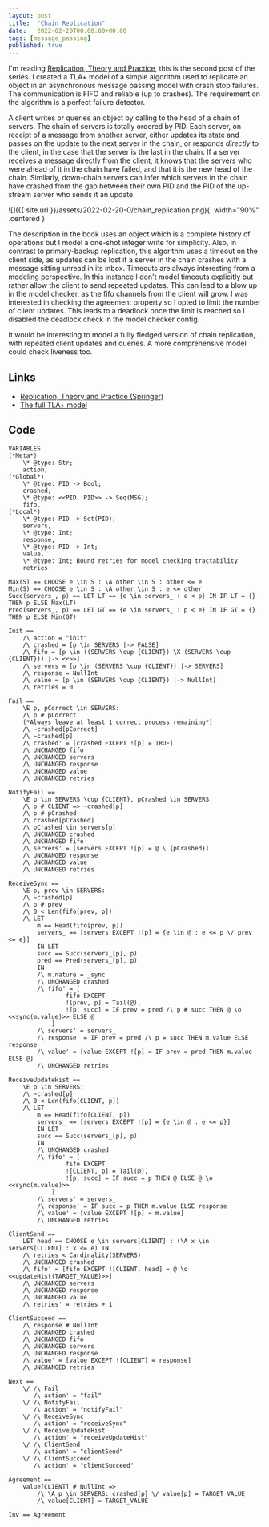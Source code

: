 ```yaml
---
layout: post
title:  "Chain Replication"
date:   2022-02-20T00:00:00+00:00
tags: [message_passing]
published: true
---
```


I'm reading [Replication, Theory and Practice](https://link.springer.com/book/10.1007/978-3-642-11294-2), this is the second post of the series. I created a TLA+ model of a simple algorithm used to replicate an object in an asynchronous message passing model with crash stop failures. The communication is FIFO and reliable (up to crashes). The requirement on the algorithm is a perfect failure detector.

A client writes or queries an object by calling to the head of a chain of servers. The chain of servers is totally ordered by PID. Each server, on receipt of a message from another server, either updates its state and passes on the update to the next server in the chain, or responds _directly_ to the client, in the case that the server is the last in the chain. If a server receives a message directly from the client, it knows that the servers who were ahead of it in the chain have failed, and that it is the new head of the chain. Similarly, down-chain servers can infer which servers in the chain have crashed from the gap between their own PID and the PID of the up-stream server who sends it an update.

![]({{ site.url }}/assets/2022-02-20-0/chain_replication.png){: width="90%" .centered }

The description in the book uses an object which is a complete history of operations but I model a one-shot integer write for simplicity. Also, in contrast to primary-backup replication, this algorithm uses a timeout on the client side, as updates can be lost if a server in the chain crashes with a message sitting unread in its inbox. Timeouts are always interesting from a modeling perspective. In this instance I don't model timeouts explicitly but rather allow the client to send repeated updates. This can lead to a blow up in the model checker, as the fifo channels from the client will grow. I was interested in checking the agreement property so I opted to limit the number of client updates. This leads to a deadlock once the limit is reached so I disabled the deadlock check in the model checker config.

It would be interesting to model a fully fledged version of chain replication, with repeated client updates and queries. A more comprehensive model could check liveness too.

## Links

- [Replication, Theory and Practice (Springer)](https://link.springer.com/book/10.1007/978-3-642-11294-2)
- [The full TLA+ model](https://github.com/danwt/chain-replication)

## Code

```tla
VARIABLES
(*Meta*)
    \* @type: Str;
    action,
(*Global*)
    \* @type: PID -> Bool;
    crashed,
    \* @type: <<PID, PID>> -> Seq(MSG);
    fifo,
(*Local*)
    \* @type: PID -> Set(PID);
    servers,
    \* @type: Int; 
    response,
    \* @type: PID -> Int;
    value,
    \* @type: Int; Bound retries for model checking tractability
    retries

Max(S) == CHOOSE e \in S : \A other \in S : other <= e
Min(S) == CHOOSE e \in S : \A other \in S : e <= other
Succ(servers_, p) == LET LT == {e \in servers_ : e < p} IN IF LT = {} THEN p ELSE Max(LT)
Pred(servers_, p) == LET GT == {e \in servers_ : p < e} IN IF GT = {} THEN p ELSE Min(GT)

Init == 
    /\ action = "init"
    /\ crashed = [p \in SERVERS |-> FALSE]
    /\ fifo = [p \in ((SERVERS \cup {CLIENT}) \X (SERVERS \cup {CLIENT})) |-> <<>>]
    /\ servers = [p \in (SERVERS \cup {CLIENT}) |-> SERVERS]
    /\ response = NullInt
    /\ value = [p \in (SERVERS \cup {CLIENT}) |-> NullInt]
    /\ retries = 0

Fail ==
    \E p, pCorrect \in SERVERS: 
    /\ p # pCorrect
    (*Always leave at least 1 correct process remaining*)
    /\ ~crashed[pCorrect]
    /\ ~crashed[p]
    /\ crashed' = [crashed EXCEPT ![p] = TRUE]
    /\ UNCHANGED fifo
    /\ UNCHANGED servers
    /\ UNCHANGED response
    /\ UNCHANGED value
    /\ UNCHANGED retries

NotifyFail ==
    \E p \in SERVERS \cup {CLIENT}, pCrashed \in SERVERS:
    /\ p # CLIENT => ~crashed[p]
    /\ p # pCrashed
    /\ crashed[pCrashed]
    /\ pCrashed \in servers[p]
    /\ UNCHANGED crashed
    /\ UNCHANGED fifo
    /\ servers' = [servers EXCEPT ![p] = @ \ {pCrashed}]
    /\ UNCHANGED response
    /\ UNCHANGED value
    /\ UNCHANGED retries

ReceiveSync ==
    \E p, prev \in SERVERS:
    /\ ~crashed[p]
    /\ p # prev
    /\ 0 < Len(fifo[prev, p])
    /\ LET 
        m == Head(fifo[prev, p])
        servers_ == [servers EXCEPT ![p] = {e \in @ : e <= p \/ prev <= e}]
        IN LET
        succ == Succ(servers_[p], p)
        pred == Pred(servers_[p], p)
        IN
        /\ m.nature = _sync
        /\ UNCHANGED crashed
        /\ fifo' = [
                fifo EXCEPT 
                ![prev, p] = Tail(@),
                ![p, succ] = IF prev = pred /\ p # succ THEN @ \o <<sync(m.value)>> ELSE @
            ]
        /\ servers' = servers_
        /\ response' = IF prev = pred /\ p = succ THEN m.value ELSE response
        /\ value' = [value EXCEPT ![p] = IF prev = pred THEN m.value ELSE @]
        /\ UNCHANGED retries

ReceiveUpdateHist ==
    \E p \in SERVERS:
    /\ ~crashed[p]
    /\ 0 < Len(fifo[CLIENT, p])
    /\ LET
        m == Head(fifo[CLIENT, p])
        servers_ == [servers EXCEPT ![p] = {e \in @ : e <= p}]
        IN LET
        succ == Succ(servers_[p], p)
        IN
        /\ UNCHANGED crashed
        /\ fifo' = [
                fifo EXCEPT 
                ![CLIENT, p] = Tail(@),
                ![p, succ] = IF succ = p THEN @ ELSE @ \o <<sync(m.value)>>
            ]
        /\ servers' = servers_
        /\ response' = IF succ = p THEN m.value ELSE response
        /\ value' = [value EXCEPT ![p] = m.value]
        /\ UNCHANGED retries

ClientSend == 
    LET head == CHOOSE e \in servers[CLIENT] : (\A x \in servers[CLIENT] : x <= e) IN
    /\ retries < Cardinality(SERVERS)
    /\ UNCHANGED crashed
    /\ fifo' = [fifo EXCEPT ![CLIENT, head] = @ \o <<updateHist(TARGET_VALUE)>>]
    /\ UNCHANGED servers
    /\ UNCHANGED response
    /\ UNCHANGED value
    /\ retries' = retries + 1

ClientSucceed == 
    /\ response # NullInt
    /\ UNCHANGED crashed
    /\ UNCHANGED fifo
    /\ UNCHANGED servers
    /\ UNCHANGED response
    /\ value' = [value EXCEPT ![CLIENT] = response]
    /\ UNCHANGED retries

Next ==
    \/ /\ Fail
       /\ action' = "fail"
    \/ /\ NotifyFail
       /\ action' = "notifyFail"
    \/ /\ ReceiveSync
       /\ action' = "receiveSync"
    \/ /\ ReceiveUpdateHist
       /\ action' = "receiveUpdateHist"
    \/ /\ ClientSend
       /\ action' = "clientSend"
    \/ /\ ClientSucceed
       /\ action' = "clientSucceed"

Agreement ==
    value[CLIENT] # NullInt => 
        /\ \A p \in SERVERS: crashed[p] \/ value[p] = TARGET_VALUE
        /\ value[CLIENT] = TARGET_VALUE

Inv == Agreement
```
